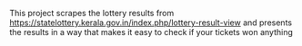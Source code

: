 This project scrapes the lottery results from https://statelottery.kerala.gov.in/index.php/lottery-result-view and presents the results in a way that makes it easy to check if your tickets won anything 
